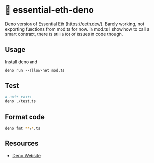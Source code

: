 # 🦕 essential-eth-deno

[Deno](https://deno.land) version of Essential Eth (https://eeth.dev/). 
Barely working, not exporting functions from mod.ts for now. In mod.ts I show how to call a smart contract, there is still a lot of issues in code though.

## Usage

Install deno and

```
deno run --allow-net mod.ts
```

## Test

```bash
# unit tests
deno ./test.ts
```

## Format code

```bash
deno fmt **/*.ts
```

## Resources

- [Deno Website](https://deno.land)